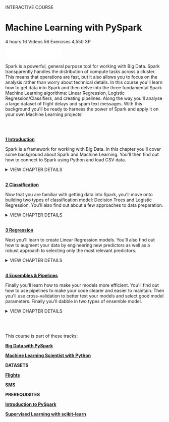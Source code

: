 INTERACTIVE COURSE
# Machine Learning with PySpark

4 hours
16 Videos
56 Exercises
4,550 XP

<img src="style-course-description.svg" width="180" height="30" alt="css-in-readme">

Spark is a powerful, general purpose tool for working with Big Data. Spark transparently handles the distribution of compute tasks across a cluster. This means that operations are fast, but it also allows you to focus on the analysis rather than worry about technical details. In this course you'll learn how to get data into Spark and then delve into the three fundamental Spark Machine Learning algorithms: Linear Regression, Logistic Regression/Classifiers, and creating pipelines. Along the way you'll analyse a large dataset of flight delays and spam text messages. With this background you'll be ready to harness the power of Spark and apply it on your own Machine Learning projects!

<br><br>

[**1 Introduction**](https://github.com/Torregu/DataCamp/tree/main/Courses/Machine%20Learning/Python/Introduction%20to%20Python/1%20Introduction)

Spark is a framework for working with Big Data. In this chapter you'll cover some background about Spark and Machine Learning. You'll then find out how to connect to Spark using Python and load CSV data.

<details>
<summary>VIEW CHAPTER DETAILS</summary>

   + [Machine Learning & Spark](1%20Introduction/1.%20Machine%20Learning%20&%20Spark) -------------------------------------------------------------------------------------------------- 50 xp
  + [Characteristics of Spark](1%20Introduction/2.%20Characteristics%20of%20Spark) -------------------------------------------------------------------------------------------------- 50 xp
  + [Components in a Spark Cluster](1%20Introduction/3.%20Components%20in%20a%20Spark%20Cluster) --------------------------------------------------------------------------------------------- 50 xp
  + [Connecting to Spark](1%20Introduction/4.%20Connecting%20to%20Spark) ------------------------------------------------------------------------------------------------------- 50 xp
  + [Location of Spark master](1%20Introduction/5.%20Location%20of%20Spark%20master) -------------------------------------------------------------------------------------------------- 50 xp
  + [Creating a SparkSession](1%20Introduction/6.%20Creating%20a%20SparkSession) --------------------------------------------------------------------------------------------------- 100 xp
  + [Loading Data](1%20Introduction/7.%20Loading%20Data) -------------------------------------------------------------------------------------------------------------- 50 xp
  + [Loading flights data](1%20Introduction/8.%20Loading%20flights%20data) ------------------------------------------------------------------------------------------------------ 100 xp
  + [Loading SMS spam data](1%20Introduction/9.%20Loading%20SMS%20spam%20data) ----------------------------------------------------------------------------------------------------- 100 xp
</details>

<br>

[**2 Classification**](https://github.com/Torregu/DataCamp/tree/main/Courses/Machine%20Learning/Python/Machine%20Learning%20with%20PySpark/2%20Classification)

Now that you are familiar with getting data into Spark, you'll move onto building two types of classification model: Decision Trees and Logistic Regression. You'll also find out about a few approaches to data preparation.

<details>
<summary>VIEW CHAPTER DETAILS</summary>

  + [Machine Learning & Spark](1%20Introduction/1.%20Machine%20Learning%20&%20Spark) -------------------------------------------------------------------------------------------------- 50 xp
  + [Characteristics of Spark](1%20Introduction/2.%20Characteristics%20of%20Spark) -------------------------------------------------------------------------------------------------- 50 xp
  + [Components in a Spark Cluster](1%20Introduction/3.%20Components%20in%20a%20Spark%20Cluster) --------------------------------------------------------------------------------------------- 50 xp
  + [Connecting to Spark](1%20Introduction/4.%20Connecting%20to%20Spark) ------------------------------------------------------------------------------------------------------- 50 xp
  + [Location of Spark master](1%20Introduction/5.%20Location%20of%20Spark%20master) -------------------------------------------------------------------------------------------------- 50 xp
  + [Creating a SparkSession](1%20Introduction/6.%20Creating%20a%20SparkSession) --------------------------------------------------------------------------------------------------- 100 xp
  + [Loading Data](1%20Introduction/7.%20Loading%20Data) -------------------------------------------------------------------------------------------------------------- 50 xp
  + [Loading flights data](1%20Introduction/8.%20Loading%20flights%20data) ------------------------------------------------------------------------------------------------------ 100 xp
  + [Loading SMS spam data](1%20Introduction/9.%20Loading%20SMS%20spam%20data) ----------------------------------------------------------------------------------------------------- 100 xp
</details>

<br>

[**3 Regression**](https://github.com/Torregu/DataCamp/tree/main/Courses/Machine%20Learning/Python/Machine%20Learning%20with%20PySpark/3%20Regression)

Next you'll learn to create Linear Regression models. You'll also find out how to augment your data by engineering new predictors as well as a robust approach to selecting only the most relevant predictors.

<details>
<summary>VIEW CHAPTER DETAILS</summary>
  
  + [Functions](https://github.com/Torregu/DataCamp/tree/main/Courses/Programming/Python/Introduction%20to%20Python/3%20Functions%20and%20Packages/1.%20Functions) ------------------------------------------------------------------------------------------------------------------- 50 xp
  + [Familiar functions](https://github.com/Torregu/DataCamp/tree/main/Courses/Programming/Python/Introduction%20to%20Python/3%20Functions%20and%20Packages/2.%20Familiar%20functions) --------------------------------------------------------------------------------------------------------- 100 xp
  + [Help!](https://github.com/Torregu/DataCamp/tree/main/Courses/Programming/Python/Introduction%20to%20Python/3%20Functions%20and%20Packages/3.%20Help!) ------------------------------------------------------------------------------------------------------------------------ 50 xp
  + [Multiple arguments](https://github.com/Torregu/DataCamp/tree/main/Courses/Programming/Python/Introduction%20to%20Python/3%20Functions%20and%20Packages/4.%20Multiple%20arguments) ------------------------------------------------------------------------------------------------------- 100 xp
  + [Methods](https://github.com/Torregu/DataCamp/tree/main/Courses/Programming/Python/Introduction%20to%20Python/3%20Functions%20and%20Packages/5.%20Methods) -------------------------------------------------------------------------------------------------------------------- 50 xp
  + [String Methods](https://github.com/Torregu/DataCamp/tree/main/Courses/Programming/Python/Introduction%20to%20Python/3%20Functions%20and%20Packages/6.%20String%20Methods) ----------------------------------------------------------------------------------------------------------- 100 xp
  + [List Methods](https://github.com/Torregu/DataCamp/tree/main/Courses/Programming/Python/Introduction%20to%20Python/3%20Functions%20and%20Packages/7.%20List%20Methods) -------------------------------------------------------------------------------------------------------------- 100 xp
  + [List Methods (2)](https://github.com/Torregu/DataCamp/tree/main/Courses/Programming/Python/Introduction%20to%20Python/3%20Functions%20and%20Packages/8.%20List%20Methods%20(2)) ---------------------------------------------------------------------------------------------------------- 100 xp
  + [Packages](https://github.com/Torregu/DataCamp/tree/main/Courses/Programming/Python/Introduction%20to%20Python/3%20Functions%20and%20Packages/9.%20Packages) ------------------------------------------------------------------------------------------------------------------- 50 xp
  + [Import package](https://github.com/Torregu/DataCamp/tree/main/Courses/Programming/Python/Introduction%20to%20Python/3%20Functions%20and%20Packages/10.%20Import%20package) ----------------------------------------------------------------------------------------------------------- 100 xp
  + [Selective import](https://github.com/Torregu/DataCamp/tree/main/Courses/Programming/Python/Introduction%20to%20Python/3%20Functions%20and%20Packages/11.%20Selective%20import) ---------------------------------------------------------------------------------------------------------- 100 xp
  + [Different ways of importing](https://github.com/Torregu/DataCamp/tree/main/Courses/Programming/Python/Introduction%20to%20Python/3%20Functions%20and%20Packages/12.%20Different%20ways%20of%20importing) ----------------------------------------------------------------------------------------------- 50 xp
</details>

<br>

[**4 Ensembles & Pipelines**](https://github.com/Torregu/DataCamp/tree/main/Courses/Machine%20Learning/Python/Machine%20Learning%20with%20PySpark/4%20Ensembles%20&%20Pipelines)

Finally you'll learn how to make your models more efficient. You'll find out how to use pipelines to make your code clearer and easier to maintain. Then you'll use cross-validation to better test your models and select good model parameters. Finally you'll dabble in two types of ensemble model.

<details>
<summary>VIEW CHAPTER DETAILS</summary>
  
  + [Pipeline](4%20Ensembles%20&%20Pipelines/1.%20Pipeline) ------------------------------------------------------------------------------------------------------------------ 50 xp
  + [Flight duration model: Pipeline stages](4%20Ensembles%20&%20Pipelines/2.%20Flight%20duration%20model%20I%20Pipeline%20stages) ----------------------------------------------------------------------------------- 100 xp
  + [Flight duration model: Pipeline model](4%20Ensembles%20&%20Pipelines/3.%20Flight%20duration%20model%20I%20Pipeline%20model) ------------------------------------------------------------------------------------ 100 xp
  + [SMS spam pipeline](4%20Ensembles%20&%20Pipelines/4.%20SMS%20spam%20pipeline) -------------------------------------------------------------------------------------------------------- 100 xp
  + [Cross-Validation](4%20Ensembles%20&%20Pipelines/5.%20Cross-Validation) ---------------------------------------------------------------------------------------------------------- 50 xp
  + [Cross validating simple flight duration model](4%20Ensembles%20&%20Pipelines/6.%20Cross%20validating%20simple%20flight%20duration%20model) ---------------------------------------------------------------------------- 100 xp
  + [Cross validating flight duration model pipeline](4%20Ensembles%20&%20Pipelines/7.%20Cross%20validating%20flight%20duration%20model%20pipeline) -------------------------------------------------------------------------- 100 xp
  + [Grid Search](4%20Ensembles%20&%20Pipelines/8.%20Grid%20Search) --------------------------------------------------------------------------------------------------------------- 50 xp
  + [Optimizing flights linear regression](4%20Ensembles%20&%20Pipelines/9.%20Optimizing%20flights%20linear%20regression) ------------------------------------------------------------------------------------- 100 xp
  + [Dissecting the best flight duration model](4%20Ensembles%20&%20Pipelines/10.%20Dissecting%20the%20best%20flight%20duration%20model) -------------------------------------------------------------------------------- 100 xp
  + [SMS spam optimised](4%20Ensembles%20&%20Pipelines/11.%20SMS%20spam%20optimised) ------------------------------------------------------------------------------------------------------- 100 xp
  + [How many models for grid search?](4%20Ensembles%20&%20Pipelines/12.%20How%20many%20models%20for%20grid%20search) ------------------------------------------------------------------------------------------ 50 xp
  + [Ensemble](4%20Ensembles%20&%20Pipelines/13.%20Ensemble) ------------------------------------------------------------------------------------------------------------------ 50 xp
  + [Delayed flights with Gradient-Boosted Trees](4%20Ensembles%20&%20Pipelines/14.%20Delayed%20flights%20with%20Gradient-Boosted%20Trees) ------------------------------------------------------------------------------ 100 xp
  + [Delayed flights with a Random Forest](4%20Ensembles%20&%20Pipelines/15.%20Delayed%20flights%20with%20a%20Random%20Forest) ------------------------------------------------------------------------------------- 100 xp
  + [Evaluating Random Forest](4%20Ensembles%20&%20Pipelines/16.%20Evaluating%20Random%20Forest) ------------------------------------------------------------------------------------------------- 100 xp
  + [Closing thoughts](4%20Ensembles%20&%20Pipelines/17.%20Closing%20thoughts) ---------------------------------------------------------------------------------------------------------- 50 xp
</details>

<br><br>

This course is part of these tracks:

[**Big Data with PySpark**](https://github.com/Torregu/DataCamp/tree/main/Tracks/Skill%20Tracks/Python/Big%20Data%20with%20PySpark)

[**Machine Learning Scientist with Python**](https://github.com/Torregu/DataCamp/tree/main/Tracks/Career%20Tracks/Python/Machine%20Learning%20Scientist%20with%20Python)

**DATASETS**

[**Flights**](https://github.com/Torregu/DataCamp/tree/main/Courses/Machine%20Learning/Python/Machine%20Learning%20with%20PySpark/datasets/flights.csv?raw=true)

[**SMS**](https://github.com/Torregu/DataCamp/tree/main/Courses/Machine%20Learning/Python/Machine%20Learning%20with%20PySpark/datasets/sms.csv?raw=true)

**PREREQUISITES**

[**Introduction to PySpark**](https://github.com/Torregu/DataCamp/blob/main/Courses/Programming/Python/Introduction%20to%20PySpark)

[**Supervised Learning with scikit-learn**](https://github.com/Torregu/DataCamp/blob/main/Courses/Machine%20Learning/Python/Supervised%20Learning%20with%20scikit-learn)
